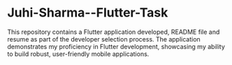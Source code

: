 # Juhi-Sharma--Flutter-Task
This repository contains a Flutter application developed, README file and resume as part of the developer selection process. The application demonstrates my proficiency in Flutter development, showcasing my ability to build robust, user-friendly mobile applications.
